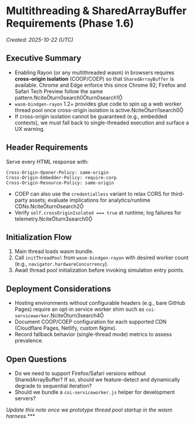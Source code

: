 # Multithreading & SharedArrayBuffer Requirements (Phase 1.6)

_Created: 2025-10-22 (UTC)_

## Executive Summary
- Enabling Rayon (or any multithreaded wasm) in browsers requires **cross-origin isolation** (COOP/COEP) so that `SharedArrayBuffer` is available. Chrome and Edge enforce this since Chrome 92; Firefox and Safari Tech Preview follow the same pattern.citeturn0search0turn0search1
- `wasm-bindgen-rayon` 1.2+ provides glue code to spin up a web worker thread pool once cross-origin isolation is active.citeturn1search0
- If cross-origin isolation cannot be guaranteed (e.g., embedded contexts), we must fall back to single-threaded execution and surface a UX warning.

## Header Requirements
Serve every HTML response with:
```
Cross-Origin-Opener-Policy: same-origin
Cross-Origin-Embedder-Policy: require-corp
Cross-Origin-Resource-Policy: same-origin
```
- COEP can also use the `credentialless` variant to relax CORS for third-party assets; evaluate implications for analytics/runtime CDNs.citeturn0search2
- Verify `self.crossOriginIsolated === true` at runtime; log failures for telemetry.citeturn3search0

## Initialization Flow
1. Main thread loads wasm bundle.
2. Call `initThreadPool` from `wasm-bindgen-rayon` with desired worker count (e.g., `navigator.hardwareConcurrency`).
3. Await thread pool initialization before invoking simulation entry points.

## Deployment Considerations
- Hosting environments without configurable headers (e.g., bare GitHub Pages) require an opt-in service worker shim such as `coi-serviceworker`.citeturn3search4
- Document COOP/COEP configuration for each supported CDN (Cloudflare Pages, Netlify, custom Nginx).
- Record fallback behavior (single-thread mode) metrics to assess prevalence.

## Open Questions
- Do we need to support Firefox/Safari versions without SharedArrayBuffer? If so, should we feature-detect and dynamically degrade to sequential iteration?
- Should we bundle a `coi-serviceworker.js` helper for development servers?

_Update this note once we prototype thread pool startup in the wasm harness._***
